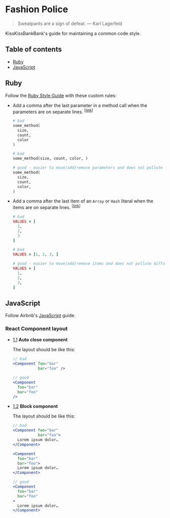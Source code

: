 # Fashion Police

> Sweatpants are a sign of defeat.
> — Karl Lagerfeld

KissKissBankBank's guide for maintaining a common code style.

## Table of contents

- [Ruby](#ruby)
- [JavaScript](#javascript)

## Ruby

Follow the [Ruby Style Guide](https://github.com/bbatsov/ruby-style-guide) with these custom rules:

* <a name="trailing-params-commas"></a>
  Add a comma after the last parameter in a method call when the
  parameters are on separate lines.
  <sup>[[link](#trailing-params-commas)]</sup>

  ```Ruby
  # bad
  some_method(
    size,
    count,
    color
  )

  # bad
  some_method(size, count, color, )

  # good - easier to move/add/remove parameters and does not pollute diffs
  some_method(
    size,
    count,
    color,
  )
  ```


* <a name="trailing-array-commas"></a>
  Add a comma after the last item of an `Array` or `Hash` literal
  when the items are on separate lines.
  <sup>[[link](#trailing-array-commas)]</sup>

  ```Ruby
  # bad
  VALUES = [
    1,
    2,
    3
  ]

  # bad
  VALUES = [1, 2, 3, ]

  # good - easier to move/add/remove items and does not pollute diffs
  VALUES = [
    1,
    2,
    3,
  ]
  ```
## JavaScript

Follow Airbnb's [JavaScript](https://github.com/airbnb/javascript) guide.

### React Component layout

* <a name="component-layout--auto-close-component"></a><a name="1.1"></a>
  [1.1](#component-layout--auto-close-component)
  **Auto close component**

  The layout should be like this:

  ```jsx
  // bad
  <Component foo="bar"
             bar="foo" />

  // good
  <Component
    foo="bar"
    bar="foo"
  />
  ```

* <a name="component-layout--block-component"></a><a name="1.2"></a>
  [1.2](#component-layout--block-component)
  **Block component**

  The layout should be like this:

  ```jsx
  // bad
  <Component foo="bar"
             bar="foo">
    Lorem ipsum dolor…
  </Component>

  <Component
    foo="bar"
    bar="foo">
    Lorem ipsum dolor…
  </Component>

  // good
  <Component
    foo="bar"
    bar="foo"
  >
    Lorem ipsum dolor…
  </Component>
  ```
